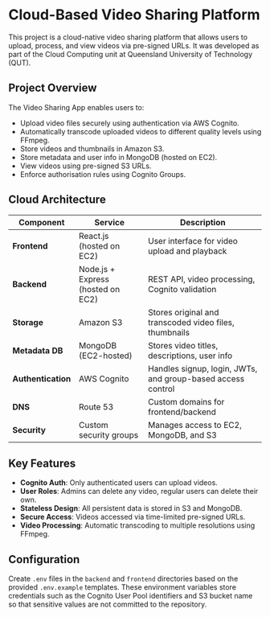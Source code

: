 # Cloud-Based Video Sharing Platform

This project is a cloud-native video sharing platform that allows users to upload, process, and view videos via pre-signed URLs. It was developed as part of the Cloud Computing unit at Queensland University of Technology (QUT).

##  Project Overview

The Video Sharing App enables users to:
- Upload video files securely using authentication via AWS Cognito.
- Automatically transcode uploaded videos to different quality levels using FFmpeg.
- Store videos and thumbnails in Amazon S3.
- Store metadata and user info in MongoDB (hosted on EC2).
- View videos using pre-signed S3 URLs.
- Enforce authorisation rules using Cognito Groups.

## Cloud Architecture

| Component | Service | Description |
|----------|---------|-------------|
| **Frontend** | React.js (hosted on EC2) | User interface for video upload and playback |
| **Backend** | Node.js + Express (hosted on EC2) | REST API, video processing, Cognito validation |
| **Storage** | Amazon S3 | Stores original and transcoded video files, thumbnails |
| **Metadata DB** | MongoDB (EC2-hosted) | Stores video titles, descriptions, user info |
| **Authentication** | AWS Cognito | Handles signup, login, JWTs, and group-based access control |
| **DNS** | Route 53 | Custom domains for frontend/backend |
| **Security** | Custom security groups | Manages access to EC2, MongoDB, and S3 |

## Key Features

- **Cognito Auth**: Only authenticated users can upload videos.
- **User Roles**: Admins can delete any video, regular users can delete their own.
- **Stateless Design**: All persistent data is stored in S3 and MongoDB.
- **Secure Access**: Videos accessed via time-limited pre-signed URLs.
- **Video Processing**: Automatic transcoding to multiple resolutions using FFmpeg.

## Configuration

Create `.env` files in the `backend` and `frontend` directories based on the provided `.env.example` templates. These environment variables store credentials such as the Cognito User Pool identifiers and S3 bucket name so that sensitive values are not committed to the repository.
